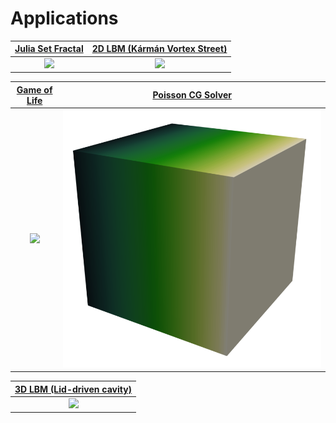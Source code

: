 # Applications 
|**[Julia Set Fractal](https://github.com/Autodesk/Neon/blob/main/apps/fractal/fractal.cu)**   |  **[2D LBM (Kármán Vortex Street)](https://github.com/Autodesk/Neon/blob/main/apps/lbm/lbm.cu)**
:---------------------------------------------------------------------------------------------:|:-----------------------------------------------------------------------------------------------:
![](img/fractals.gif)                                                                          | ![](img/karman-lbm2d-vel-mag.gif)

|**[Game of Life](https://github.com/Autodesk/Neon/blob/main/apps/gameOfLife/gameOfLife.cu)**  |  **[Poisson CG Solver](https://github.com/Autodesk/Neon/blob/main/apps/poisson/poisson.cu)**
:---------------------------------------------------------------------------------------------:|:--------------------------------------------------------------------------------------------:
![](img/gol.gif)                                                                                      | ![](img/possion.png)

|  **[3D LBM (Lid-driven cavity)](https://github.com/Autodesk/Neon/blob/main/apps/lbm/lbm.cu)** |
|:---------------------------------------------------------------------------------------------:|
| ![](img/lbm3d-vel-mag.gif)|






